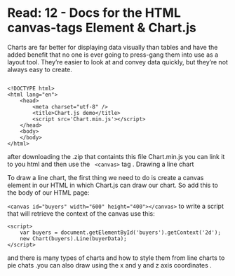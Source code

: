 # Read: 12 - Docs for the HTML canvas-tags Element & Chart.js


Charts are far better for displaying data visually than tables and have the added benefit that no one is ever going to press-gang them into use as a layout tool. They’re easier to look at and convey data quickly, but they’re not always easy to create.
```

<!DOCTYPE html>
<html lang="en">
    <head>
        <meta charset="utf-8" />
        <title>Chart.js demo</title>
        <script src='Chart.min.js'></script>
    </head>
    <body>
    </body>
</html>

```
after downloading the .zip that containts this file Chart.min.js you can link it to you html and then use the ``` <canvas>``` tag .
Drawing a line chart

To draw a line chart, the first thing we need to do is create a canvas element in our HTML in which Chart.js can draw our chart. So add this to the body of our HTML page:

```<canvas id="buyers" width="600" height="400"></canvas>```
to write a script that will retrieve the context of the canvas use this:


```
<script>
    var buyers = document.getElementById('buyers').getContext('2d');
    new Chart(buyers).Line(buyerData);
</script>
``` 
and there is many types of charts and how to style them from line charts to pie chats .you can also draw using the x and y and z axis coordinates .


